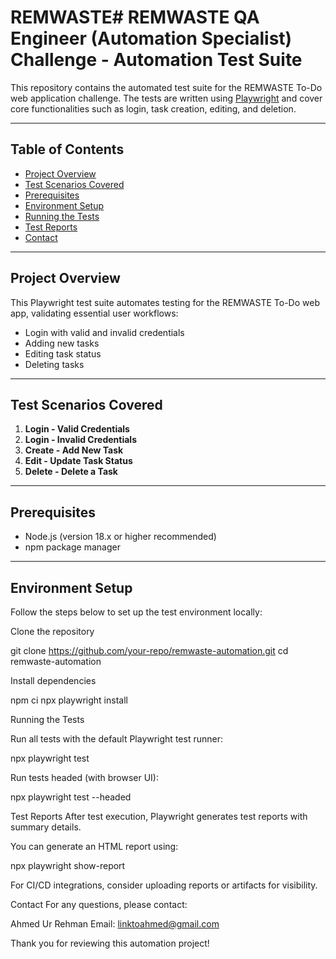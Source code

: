 # REMWASTE# REMWASTE QA Engineer (Automation Specialist) Challenge - Automation Test Suite

This repository contains the automated test suite for the REMWASTE To-Do web application challenge. The tests are written using [Playwright](https://playwright.dev/) and cover core functionalities such as login, task creation, editing, and deletion.

---

## Table of Contents

- [Project Overview](#project-overview)  
- [Test Scenarios Covered](#test-scenarios-covered)  
- [Prerequisites](#prerequisites)  
- [Environment Setup](#environment-setup)  
- [Running the Tests](#running-the-tests)  
- [Test Reports](#test-reports)  
- [Contact](#contact)  

---

## Project Overview

This Playwright test suite automates testing for the REMWASTE To-Do web app, validating essential user workflows:

- Login with valid and invalid credentials  
- Adding new tasks  
- Editing task status  
- Deleting tasks  

---

## Test Scenarios Covered

1. **Login - Valid Credentials**  
2. **Login - Invalid Credentials**  
3. **Create - Add New Task**  
4. **Edit - Update Task Status**  
5. **Delete - Delete a Task**

---

## Prerequisites

- Node.js (version 18.x or higher recommended)  
- npm package manager  

---

## Environment Setup

Follow the steps below to set up the test environment locally:

Clone the repository
  
   git clone https://github.com/your-repo/remwaste-automation.git
   cd remwaste-automation

Install dependencies

npm ci
npx playwright install

Running the Tests

Run all tests with the default Playwright test runner:

npx playwright test

Run tests headed (with browser UI):

npx playwright test --headed

Test Reports
After test execution, Playwright generates test reports with summary details.

You can generate an HTML report using:

npx playwright show-report

For CI/CD integrations, consider uploading reports or artifacts for visibility.

Contact
For any questions, please contact:

Ahmed Ur Rehman
Email: linktoahmed@gmail.com

Thank you for reviewing this automation project!